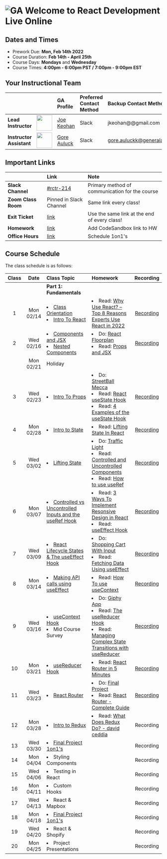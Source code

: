 # ![GA](https://ga-dash.s3.amazonaws.com/production/assets/logo-9f88ae6c9c3871690e33280fcf557f33.png) Welcome to React Development Live Online

## Dates and Times

* Prework Due: **Mon, Feb 14th 2022**
* Course Duration: **Feb 14th - April 25th**
* Course Days: **Mondays** and **Wednesday**
* Course Times: **4:00pm - 6:00pm PST / 7:00pm - 9:00pm EST**

## Your Instructional Team

| | | GA Profile | Preferred Contact Method | Backup Contact Method |
| :--- | :--- | :--- | :--- | :--- |
| **Lead Instructor** | <img src="https://i.imgur.com/QYb5xoN.png" height="50"> | [Joe Keohan](https://generalassemb.ly/instructors/joe-keohan/7866) | Slack | jkeohan@@gmail.com|
| **Instructor Assistant** | <img src="https://i.imgur.com/XcoYK0D.png" height="50"> |[Gore Auluck](https://generalassemb.ly/instructors/nathaniel-stack/22752) | Slack | gore.auluckk@generalassemb.ly|

## Important Links

| | Link | Note |
| :--- | :--- | :--- |
| **Slack Channel** | [#rctr-214]() | Primary method of communication for the course |
| **Zoom Class Room** | Pinned in Slack Channel | Same link every class! |
| **Exit Ticket** | [link](https://forms.gle/gRqsKNL3UXcozRS38) | Use the same link at the end of every class! |
| **Homework** | [link](https://docs.google.com/spreadsheets/d/1d4JVrnePPau9VtGB-aHjp7hE4CijMgGwC0fo45TxaKo/edit#gid=566709901) | Add CodeSandbox link to HW |
| **Office Hours** | [link](https://docs.google.com/spreadsheets/d/1d4JVrnePPau9VtGB-aHjp7hE4CijMgGwC0fo45TxaKo/edit#gid=1977257351) | Schedule 1on1's |

## Course Schedule

The class schedule is as follows:

| Class | Date | Class Topic | Homework | Recording |
| :---: | :---: | :--- | :--- | :---: |
||| **Part 1: Fundamentals** |
| 1  | Mon 02/14 | <li>[Class Orientation](https://github.com/jkeohan/rctr-2-14-22/blob/main/w01d01/orientation.md)</li><li>[Intro To React](https://github.com/jkeohan/rctr-2-14-22/blob/main/w01d01/intro-to-react.md)</li>| <li>Read: [Why Use React? – Top 8 Reasons Experts Use React in 2022](https://www.monocubed.com/why-use-react/)</li>| [Recording](https://generalassembly.zoom.us/rec/share/9vS8Zm_CIJnP3pwR6QEnOlf3qYYjYchWuQvo4HCp1PFbDqClrB1ZCsDOD0Ofnjjb.B8njIJJbEyqfrBaQ)|
| 2  | Wed 02/16 | <li>[Components and JSX](https://github.com/jkeohan/rctr-2-14-22/blob/main/w01d02/components-and-jsx.md)</li><li>[Nested Components](https://github.com/jkeohan/rctr-2-14-22/blob/main/w01d02/nested-compnents.md)</li>| <li>Do: [React Floorplan](https://github.com/jkeohan/rctr-2-14-22/blob/main/homework/w01/react-floorplan.md)</li><li>Read: [Props and JSX](https://www.freecodecamp.org/news/react-components-jsx-props-for-beginners/)</li> | [Recording](https://generalassembly.zoom.us/rec/share/Sa3g-J_-w0dKLnmtINsh14WCzk3NIyCwD6KMjMFv0rxmC9WzLkl6yTqs__dVaDGi.ZLI2xXktRT74Ept7)|
| | Mon 02/21| Holiday |||
|3 | Wed 02/23| <li>[Intro To Props](https://github.com/jkeohan/rctr-2-14-22/blob/main/w02d03/intro-to-props.md)</li>| <li>Do: [StreetBall Mecca](https://github.com/jkeohan/rctr-2-14-22/blob/main/homework/w02/streetball-mecca.md)</li> <li>Read: [React useState Hook](https://www.robinwieruch.de/react-usestate-hook)<li>Read: [4 Examples of the useState Hook](https://daveceddia.com/usestate-hook-examples/)</li>| [Recording](https://generalassembly.zoom.us/rec/share/_-vzAPLn5nlgNn91_PMAdMYBmlnfeGoi4Z6x7Tbajk1Mp_Zc00ALCNccsRg2XlwO.yMd8DCeY0hMIP3Gh)|
|4 | Mon 02/28|<li>[Intro to State](https://github.com/jkeohan/rctr-2-14-22/blob/main/w03d04/intro-to-state.md)</li>| <li>Read: [Lifting State In React](https://www.robinwieruch.de/react-lift-state)</li> |[Recording](https://generalassembly.zoom.us/rec/share/dr_6EzWgHg4Q-wnK0Xr6PpL3lIfVtitSF3A5Qh045GVzQHr3-NQMVplG54CgBtiX.qZG5XrcauWPlrpsA)|
|5 | Wed 03/02|<li>[Lifting State](https://github.com/jkeohan/rctr-2-14-22/blob/main/w03d05/lifting-state.md)</li>|  <li> Do: [Traffic Light](https://github.com/jkeohan/rctr-2-14-22/blob/main/homework/w03/traffic_light.md)</li><li>Read: [Controlled and Uncontrolled Components](https://medium.com/tech-tajawal/controlled-and-uncontrolled-components-in-react-6d5f260b46dd)</li><li>Read: [How to use useRef](https://www.robinwieruch.de/react-ref?utm_campaign=Robin%20Wieruch%20-%20A%20Developer%27s%20Newsletter&utm_medium=email&utm_source=Revue%20newsletter)</li> |[Recording](https://generalassembly.zoom.us/rec/share/-M6JoEqE3WT81HDrYPyr13g8GALhB4gdwgKImJZyV-eBGdNPjW2L3ahl5bMAFYs.xuOyyOzWKo3XD4eA)|
|6 | Mon 03/07|<li>[Controlled vs Uncontrolled Inputs and the useRef Hook](https://github.com/jkeohan/rctr-2-14-22/blob/main/w04d06/controlled-uncontrolled-forms.md)</li>|<li>Read: [3 Ways To Implement Resonsive Design in React](https://itnext.io/3-ways-to-implement-responsive-design-in-your-react-app-bcb6ee7eb424)</li><li>Read: [useEffect Hook](https://www.robinwieruch.de/react-hooks)</li>| [Recording](https://generalassembly.zoom.us/rec/share/gST_3J0wKbJ6riU-DzmwLJsFCKpYzCGFgUBWOEfXOQtyM25yd34JcFbMPvB8RzFn.xzfUSgZz5dN0OvOt?startTime=1646697635000)|
|7 | Wed 03/09|<li>[React Lifecycle States & The useEffect Hook](https://github.com/jkeohan/rctr-2-14-22/blob/main/w04d07/intro-to-the-component.lfiecycle.md)</li> | <li> Do: [Shopping Cart With Input](https://github.com/jkeohan/rctr-2-14-22/blob/main/homework/w04/shoppingCart_with_input.md)</li><li>Read: [Fetching Data Using useEffect](https://www.robinwieruch.de/react-hooks-fetch-data)</li>|[Recording](https://generalassembly.zoom.us/rec/share/f1vbU7tk3vs0w96lfrJvkLSO3lGmR2MIdp0W--lOhuyGI5lYxuBUJFBBTHuBTRgV.UQNqPJ9pgOktXlxw?startTime=1646870530000)|
|8 | Mon 03/14|<li>[Making API calls using useEffect](https://github.com/jkeohan/rctr-2-14-22/blob/main/w05d08/intro-to-fetching-data.md)</li>|<li>Read: [How To use useContext](https://www.robinwieruch.de/react-usecontext-hook)</li>|[Recording](https://generalassembly.zoom.us/rec/share/7Hlmz1C4hy5D_hVwvTIOjHk4KlNlM89Shu1uyZeeD0nlEalX9g3hz1V0mAQjhNrE.t907_xpbazHS3JyX?startTime=1647298954000)|
|9 | Wed 03/16| <li>[useContext Hook](https://github.com/jkeohan/rctr-2-14-22/blob/main/w05d09/intro-to-useContent.md)</li><li>Mid Course Survey</li>|<li>Do: [Giphy App](https://github.com/jkeohan/rctr-2-14-22/blob/main/homework/w05/giphy.md)</li><li> Read: [The useReducer Hook](https://www.robinwieruch.de/react-usereducer-hook) </li> <li>Read: [Managing Complex State Transitions with useReducer](<https://medium.com/swlh/react-managing-complex-state-transitions-with-usereducer-e37536b12944>)</li> |[Recording](https://generalassembly.zoom.us/rec/share/LkP2TM9dw3x_0s4dRPItNizHOsbtyv19Yjyto-XYlCoIJg-2pXF3peSPNUVBO_qt.t4BsYIWVJT1m0HUF?startTime=1647471730000)|
|10 | Mon 03/21|<li>[useReducer Hook](https://github.com/jkeohan/rctr-2-14-22/blob/main/w06d10/intro-to-useReducer.md)</li>|<li>Read: [React Router in 5 Minutes](https://www.freecodecamp.org/news/react-router-in-5-minutes/)</li>|[Recording](https://generalassembly.zoom.us/rec/share/IMlRCwN4KK87nYDq4D8a1QOQC4DNTIEI5D3najsAs-CYQLq-2duBhf6YGuCImuLr.BvkUEVfd2TUY6Ubh?startTime=1647903967000)|
|11 | Wed 03/23|<li>[React Router](https://github.com/jkeohan/rctr-2-14-22/blob/main/w06d11/intro-to-react-router-part1.md)</li>|<li>Do: [Final Project](https://github.com/jkeohan/rctr-final-project)</li><li>Read: [React Router - Complete Guide](https://www.sitepoint.com/react-router-complete-guide/)</li>|[Recording](https://generalassembly.zoom.us/rec/share/V7JW-rV6OiUpwBEBTHjnkR1jCOCU8HP63I5s3HBGWqsE1ysJy90_5TkTHmPjdkdH.ShhojmR5INjSwNLt?startTime=1648076438000)|
|12 | Mon 03/28|<li>[Intro to Redux](https://github.com/jkeohan/rctr-2-14-22/blob/main/w07d12/intro-to-redux.md)</li>|<li>Read: [What Does Redux Do? - david ceddia](https://daveceddia.com/what-does-redux-do/)</li>|Recording|
|13 | Wed 03/30|<li>[Final Project 1on1's](https://docs.google.com/spreadsheets/d/1d4JVrnePPau9VtGB-aHjp7hE4CijMgGwC0fo45TxaKo/edit?userstoinvite=bgirldefy@yahoo.com&actionButton=1#gid=367518296)</li>||Recording|
|14 | Mon 04/04|<li>Styling Components</li>||Recording|
|15 | Wed 04/06|<li>Testing in React</li>||Recording|
|16 | Mon 04/11|<li>Custom Hooks</li>||Recording|
|17 | Wed 04/13|<li>React & Mapbox</li>||Recording|
|18 | Mon 04/18|<li>[Final Project 1on1's](https://docs.google.com/spreadsheets/d/1d4JVrnePPau9VtGB-aHjp7hE4CijMgGwC0fo45TxaKo/edit?userstoinvite=bgirldefy@yahoo.com&actionButton=1#gid=1711570661)</li>||Recording|
|19 | Wed 04/20|<li>React & Shopify</li>||Recording|
|20 | Mon 04/25|<li>Project Presentations</li>||Recording|

<!--  -->

<!-- <li>Read: [D3 & React](https://wattenberger.com/blog/react-and-d3#creating-svg-elements)</li>  -->

